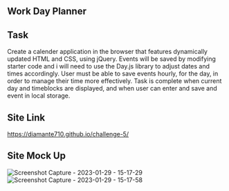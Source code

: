 ## Work Day Planner

## Task
Create a calender application in the browser that features dynamically updated HTML and CSS, using jQuery. Events will be saved by modifying starter code and i will need to use the Day.js library to adjust dates and times accordingly. User must be able to save events hourly, for the day, in order to manage their time more effectively. Task is complete when current day and timeblocks are displayed, and when user can enter and save and event in local storage.

## Site Link
https://diamante710.github.io/challenge-5/

## Site Mock Up
![Screenshot Capture - 2023-01-29 - 15-17-29](https://user-images.githubusercontent.com/120080703/215358768-887c2085-c476-427a-97b0-a0ce9bfdb268.jpg)
![Screenshot Capture - 2023-01-29 - 15-17-58](https://user-images.githubusercontent.com/120080703/215358771-ad2b7b25-0e63-41b0-9eee-b6a5f124ae0c.jpg)
